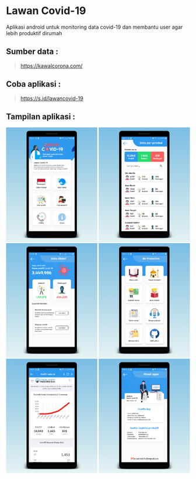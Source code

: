 # Lawan Covid-19
Aplikasi android untuk monitoring data covid-19 dan membantu user agar lebih produktif dirumah

## Sumber data :
> https://kawalcorona.com/

## Coba aplikasi :
> https://s.id/lawancovid-19

## Tampilan aplikasi :
<img src="screenshot/home.jpg" width=250> <img src="screenshot/provinsi.jpg" width=250> <img src="screenshot/global.jpg" width=250>
<img src="screenshot/aktivitas.jpg" width=250> <img src="screenshot/grafik.jpg" width=250> <img src="screenshot/about.jpg" width=250>
